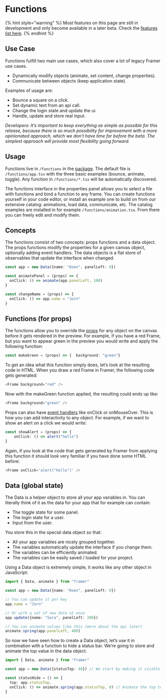# Functions

{% hint style="warning" %}
Most features on this page are still in development and only become available in a later beta. Check the [features list here](../introduction/beta.md#beta-features).
{% endhint %}

## Use Case

Functions fulfill two main use cases, which also cover a lot of legacy Framer use cases.

* Dynamically modify objects \(animate, set content, change properties\).
* Communicate between objects \(keep application state\).

Examples of usage are:

* Bounce a square on a click.
* Set dynamic text from an api call.
* Change the login state and update the ui.
* Handle, update and store real input.

_Developers: It’s important to keep everything as simple as possible for this release, because there is so much possibility for improvement with a more opinionated approach, which we don’t have time for before the beta. The simplest approach will provide most flexibility going forward._

## Usage

Functions live in `/functions` in the [package](../packages.md). The default file is `/functions/app.tsx` with the three basic examples \(bounce, animate, toggle\). Any function in `/functions/*.tsx` will be automatically discovered.

The functions interface in the properties panel allows you to select a file with functions and bind a function to any frame. You can create functions yourself in your code editor, or install an example one to build on from our extensive catalog: animations, load data, communicate, etc. The catalog examples are installed in for example `/functions/animation.tsx`. From there you can freely edit and modify them.

## Concepts

The functions consist of two concepts: props functions and a data object. The props functions modify the properties for a given canvas object, optionally adding event handlers. The data objects is a flat store of observables that update the interface when changed.

```typescript
const app = new Data({name: "Koen", panelLeft: 0})

const animatePanel = (props) => {
  onClick: () => animate(app.panelLeft, 100)
}

const changeName = (props) => {
  onClick: () => app.name = "Jorn"
}
```

## Functions \(for props\)

The functions allow you to override the [props](https://reactjs.org/docs/components-and-props.html) for any object on the canvas before it gets rendered in the preview. For example, if you have a red Frame, but you want to appear green in the preview you would write and apply the following function:

```typescript
const makeGreen = (props) => {  background: "green"}
```

To get an idea what this function simply does, let’s look at the resulting code in HTML. When you draw a red Frame in Framer, the following code gets generated:

```typescript
<Frame background="red" />
```

Now with the makeGreen function applied, the resulting could ends up like:

```typescript
<Frame background="green" />
```

Props can also have [event handlers](https://www.khanacademy.org/computing/computer-programming/html-css-js/html-js-dom-events/a/dom-event-types) like onClick or onMouseOver. This is how you can add interactivity to any object. For example, if we want to show an alert on a click we would write:

```typescript
const showAlert = (props) => {
    onClick: () => alert("hello")
}
```

Again, if you look at the code that gets generated by Framer from applying this function it should look very familiar if you have done some HTML before:

```typescript
<Frame onClick='alert("hello")' />
```

## Data \(global state\)

The Data is a helper object to store all your app variables in. You can literally think of it as the data for your app that for example can contain:

* The toggle state for some panel.
* The login state for a user.
* Input from the user.

You store this in the special data object so that:

* All your app variables are nicely grouped together.
* The variables automatically update the interface if you change them.
* The variables can be efficiently animated.
* The variables can be easily saved / loaded for your project.

Using a Data object is extremely simple, it works like any other object in JavaScript:

```typescript
import { Data, animate } from "framer"

const app = new Data({name: "Koen", panelLeft: 0})

// You can update it per key
app.name = "Jorn"

// Or with a set of new data at once
app.update({name: "Sara", panelLeft: 200})

// You can animate values like this (more about the api later)
animate.spring(app.panelLeft, 400)
```

So now we have seen how to create a Data object, let’s use it in combination with a function to hide a status bar. We’re going to store and animate the top value in the data object.

```typescript
import { Data, animate } from "framer"

const app = new Data({statusTop: 48}) // We start by making it visible

const statusHide = () => {
  top: app.statusTop,
  onClick: () => animate.spring(app.statusTop, 0) // Animate the top to 0
}
```

